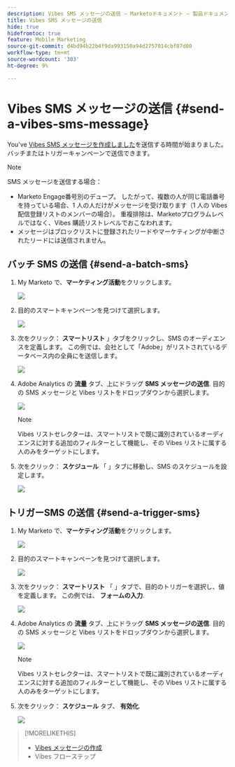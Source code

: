 ```yaml
---
description: Vibes SMS メッセージの送信 — Marketoドキュメント — 製品ドキュメント
title: Vibes SMS メッセージの送信
hide: true
hidefromtoc: true
feature: Mobile Marketing
source-git-commit: d4bd94b22b4f9da993150a94d2757014cbf87d80
workflow-type: tm+mt
source-wordcount: '303'
ht-degree: 9%

---
```


# Vibes SMS メッセージの送信 {#send-a-vibes-sms-message}

You&#39;ve [Vibes SMS メッセージを作成しました](/help/marketo/product-docs/mobile-marketing/vibes-sms-messages/create-a-vibes-sms-message.md)を送信する時間が始まりました。 バッチまたはトリガーキャンペーンで送信できます。

>[!NOTE]
>
>SMS メッセージを送信する場合：
>
>* Marketo Engage番号別のデュープ。 したがって、複数の人が同じ電話番号を持っている場合、1 人の人だけがメッセージを受け取ります（1 人の Vibes 配信登録リストのメンバーの場合）。 重複排除は、Marketoプログラムレベルではなく、Vibes 購読リストレベルでおこなわれます。
>* メッセージはブロックリストに登録されたリードやマーケティングが中断されたリードには送信されません。

## バッチ SMS の送信 {#send-a-batch-sms}

1. My Marketo で、**マーケティング活動**&#x200B;をクリックします。

   ![](assets/send-a-vibes-sms-message-1.png)

1. 目的のスマートキャンペーンを見つけて選択します。

   ![](assets/send-a-vibes-sms-message-2.png)

1. 次をクリック： **スマートリスト** 」タブをクリックし、SMS のオーディエンスを定義します。 この例では、会社として「Adobe」がリストされているデータベース内の全員にを送信します。

   ![](assets/send-a-vibes-sms-message-3.png)

1. Adobe Analytics の **流量** タブ、上にドラッグ **SMS メッセージの送信**. 目的の SMS メッセージと Vibes リストをドロップダウンから選択します。

   ![](assets/send-a-vibes-sms-message-4.png)

   >[!NOTE]
   >
   >Vibes リストセレクターは、スマートリストで既に識別されているオーディエンスに対する追加のフィルターとして機能し、その Vibes リストに属する人のみをターゲットにします。

1. 次をクリック： **スケジュール** 「 」タブに移動し、SMS のスケジュールを設定します。

   ![](assets/send-a-vibes-sms-message-5.png)

## トリガーSMS の送信 {#send-a-trigger-sms}

1. My Marketo で、**マーケティング活動**&#x200B;をクリックします。

   ![](assets/send-a-vibes-sms-message-6.png)

1. 目的のスマートキャンペーンを見つけて選択します。

   ![](assets/send-a-vibes-sms-message-7.png)

1. 次をクリック： **スマートリスト** 「 」タブで、目的のトリガーを選択し、値を定義します。 この例では、 **フォームの入力**.

   ![](assets/send-a-vibes-sms-message-8.png)

1. Adobe Analytics の **流量** タブ、上にドラッグ **SMS メッセージの送信**. 目的の SMS メッセージと Vibes リストをドロップダウンから選択します。

   ![](assets/send-a-vibes-sms-message-9.png)

   >[!NOTE]
   >
   >Vibes リストセレクターは、スマートリストで既に識別されているオーディエンスに対する追加のフィルターとして機能し、その Vibes リストに属する人のみをターゲットにします。

1. 次をクリック： **スケジュール** タブ、 **有効化**.

   ![](assets/send-a-vibes-sms-message-10.png)

>[!MORELIKETHIS]
>
>* [Vibes メッセージの作成](/help/marketo/product-docs/mobile-marketing/vibes-sms-messages/create-a-vibes-sms-message.md)
>* Vibes フローステップ

